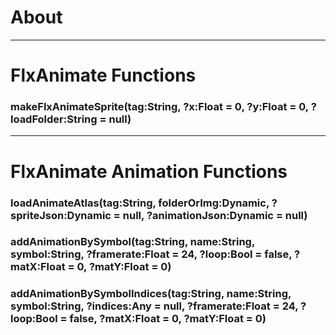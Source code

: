 # About

***

# FlxAnimate Functions
### makeFlxAnimateSprite(tag:String, ?x:Float = 0, ?y:Float = 0, ?loadFolder:String = null)

***

# FlxAnimate Animation Functions
### loadAnimateAtlas(tag:String, folderOrImg:Dynamic, ?spriteJson:Dynamic = null, ?animationJson:Dynamic = null)
### addAnimationBySymbol(tag:String, name:String, symbol:String, ?framerate:Float = 24, ?loop:Bool = false, ?matX:Float = 0, ?matY:Float = 0)
### addAnimationBySymbolIndices(tag:String, name:String, symbol:String, ?indices:Any = null, ?framerate:Float = 24, ?loop:Bool = false, ?matX:Float = 0, ?matY:Float = 0)